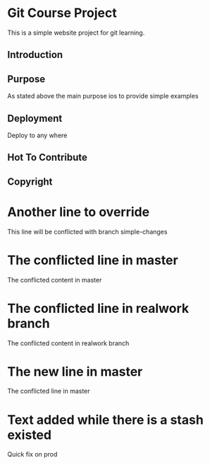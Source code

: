# Git Course Project
This is a simple website project for git learning.

## Introduction

## Purpose
As stated above the main purpose ios to provide simple examples

## Deployment
Deploy to any where

## Hot To Contribute

## Copyright

# Another line to override
This line will be conflicted with branch simple-changes

# The conflicted line in master
The conflicted content in master

# The conflicted line in realwork branch
The conflicted content in realwork branch

# The new line in master
The conflicted line in master

# Text added while there is a stash existed

Quick fix on prod